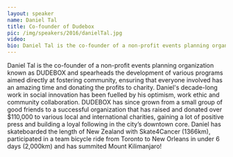 ```yaml
---
layout: speaker
name: Daniel Tal
title: Co-founder of Dudebox
pic: /img/speakers/2016/danielTal.jpg
video:
bio: Daniel Tal is the co-founder of a non-profit events planning organization known as DUDEBOX. Daniel's decade-long work in social innovation has been fuelled by his optimism, work ethic and community collaboration. DUDEBOX has grown from a small group of good friends to a successful organization that has raised and donated over $110,000 to various local and international charities
---
```


Daniel Tal is the co-founder of a non-profit events planning organization known as DUDEBOX and spearheads the development of various programs aimed directly at fostering community, ensuring that everyone involved has an amazing time and donating the profits to charity. Daniel's decade-long work in social innovation has been fuelled by his optimism, work ethic and community collaboration. DUDEBOX has since grown from a small group of good friends to a successful organization that has raised and donated over $110,000 to various local and international charities, gaining a lot of positive press and building a loyal following in the city’s downtown core. Daniel has skateboarded the length of New Zealand with Skate4Cancer (1366km), participated in a team bicycle ride from Toronto to New Orleans in under 6 days (2,000km) and has summited Mount Kilimanjaro!
